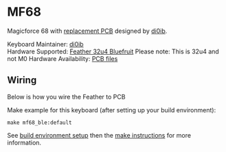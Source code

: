 MF68
====

Magicforce 68 with [replacement PCB](https://github.com/di0ib/tmk_keyboard/tree/master/keyboard/mf68) designed by [di0ib](https://github.com/di0ib).

Keyboard Maintainer: [di0ib](http://www.40percent.club)  
Hardware Supported: [Feather 32u4 Bluefruit](https://learn.adafruit.com/adafruit-feather-32u4-bluefruit-le/) 
Please note: This is 32u4 and not M0
Hardware Availability: [PCB files](https://github.com/di0ib/tmk_keyboard/tree/master/keyboard/mf68/pcb)  

Wiring
------

Below is how you wire the Feather to PCB



Make example for this keyboard (after setting up your build environment):

    make mf68_ble:default

See [build environment setup](https://docs.qmk.fm/build_environment_setup.html) then the [make instructions](https://docs.qmk.fm/make_instructions.html) for more information.
